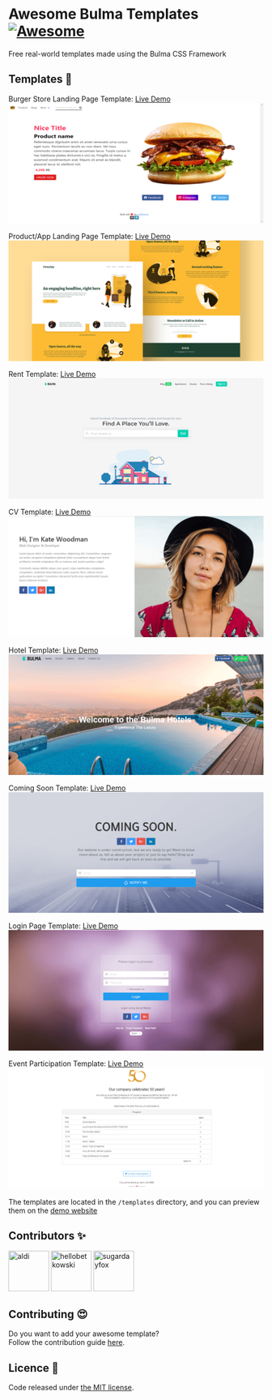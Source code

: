 # Awesome Bulma Templates [![Awesome](https://awesome.re/badge-flat2.svg)](https://awesome.re)
Free real-world templates made using the Bulma CSS Framework

## Templates 🎨

Burger Store Landing Page Template: [Live Demo](https://aldi.github.io/awesome-bulma-templates/templates/burger_store/index.html)
![Template Screenshot](https://github.com/aldi/awesome-bulma-templates/raw/master/previews/burger-store.png)

Product/App Landing Page Template: [Live Demo](https://aldi.github.io/awesome-bulma-templates/templates/product_landing_page/index.html)
![Template Screenshot](https://github.com/aldi/awesome-bulma-templates/raw/master/previews/product_landing_page.png)

Rent Template: [Live Demo](https://aldi.github.io/awesome-bulma-templates/templates/rent/rent.html)
![Template Screenshot](https://github.com/aldi/awesome-bulma-templates/raw/master/previews/rent.png)

CV Template: [Live Demo](https://aldi.github.io/awesome-bulma-templates/templates/cv/cv.html)
![Template Screenshot](https://github.com/aldi/awesome-bulma-templates/raw/master/previews/cv.png)

Hotel Template: [Live Demo](https://aldi.github.io/awesome-bulma-templates/templates/hotel/hotel.html)
![Template Screenshot](https://github.com/aldi/awesome-bulma-templates/raw/master/previews/hotel.png)

Coming Soon Template: [Live Demo](https://aldi.github.io/awesome-bulma-templates/templates/coming_soon/coming_soon.html)
![Template Screenshot](https://github.com/aldi/awesome-bulma-templates/raw/master/previews/coming_soon.png)

Login Page Template: [Live Demo](https://aldi.github.io/awesome-bulma-templates/templates/login/login.html)
![Template Screenshot](https://github.com/aldi/awesome-bulma-templates/raw/master/previews/login.png)  

Event Participation Template: [Live Demo](https://aldi.github.io/awesome-bulma-templates/templates/event/event.html)
![Template Screenshot](https://github.com/aldi/awesome-bulma-templates/raw/master/previews/event.png)

The templates are located in the ```/templates``` directory, and you can preview them on the [demo website](http://aldi.github.io/awesome-bulma-templates)

## Contributors ✨

<a href="https://github.com/hellobetkowski"><img src="https://avatars2.githubusercontent.com/u/15065804?s=460&v=4" title="aldi" width="80" height="80"></a>
<a href="https://github.com/hellobetkowski"><img src="https://avatars3.githubusercontent.com/u/34217259?s=460&v=4" title="hellobetkowski" width="80" height="80"></a>
<a href="https://github.com/hellobetkowski"><img src="https://avatars1.githubusercontent.com/u/1508705?s=460&v=4" title="sugardayfox" width="80" height="80"></a>

## Contributing 😍
Do you want to add your awesome template?  
Follow the contribution guide [here](https://github.com/aldi/awesome-bulma-templates/blob/master/CONTRIBUTING.md).

## Licence 📜

Code released under [the MIT license](https://github.com/aldi/awesome-bulma-templates/blob/master/LICENSE).
